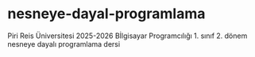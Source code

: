 # nesneye-dayal-programlama
Piri Reis Üniversitesi 2025-2026 Bİlgisayar Programcılığı 1. sınıf 2. dönem nesneye dayalı programlama dersi
